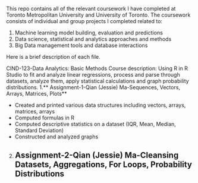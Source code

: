This repo contains all of the relevant coursework I have completed at Toronto Metropolitan University and University of Toronto. The coursework consists of individual and group projects I completed related to:
1. Machine learning model building, evaluation and predictions
2. Data science, statistical and analytics approaches and methods
3. Big Data management tools and database interactions
   
Here is a brief description of each file.

CIND-123-Data Analytics: Basic Methods
Course description: Using R in R Studio to fit and analyze linear regressions, process and parse through datasets, analyze them, apply statistical calculations and graph probability distributions. 
1.** Assignment-1-Qian (Jessie) Ma-Sequences, Vectors, Arrays, Matrices, Plots**
   - Created and printed various data structures including vectors, arrays, matrices, arrays
   - Computed formulas in R
   - Computed descriptive statistics on a dataset (IQR, Mean, Median, Standard Deviation)
   - Constructed and analyzed graphs
  
2. Assignment-2-Qian (Jessie) Ma-Cleansing Datasets, Aggregations, For Loops, Probability Distributions
   - 
